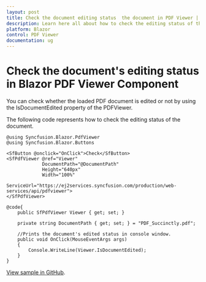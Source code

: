 ```yaml
---
layout: post
title: Check the document editing status  the document in PDF Viewer | Syncfusion
description: Learn here all about how to check the editing status of the document in Syncfusion Blazor PDF Viewer component.
platform: Blazor
control: PDF Viewer
documentation: ug
---
```


# Check the document's editing status in Blazor PDF Viewer Component

You can check whether the loaded PDF document is edited or not by using the IsDocumentEdited property of the PDFViewer.

The following code represents how to check the editing status of the document.

```cshtml
@using Syncfusion.Blazor.PdfViewer
@using Syncfusion.Blazor.Buttons

<SfButton @onclick="OnClick">Check</SfButton>
<SfPdfViewer @ref="Viewer" 
             DocumentPath="@DocumentPath" 
             Height="640px" 
             Width="100%" 
             ServiceUrl="https://ej2services.syncfusion.com/production/web-services/api/pdfviewer">
</SfPdfViewer>

@code{
    public SfPdfViewer Viewer { get; set; }

    private string DocumentPath { get; set; } = "PDF_Succinctly.pdf";

    //Prints the document's edited status in console window.
    public void OnClick(MouseEventArgs args)
    {
        Console.WriteLine(Viewer.IsDocumentEdited);
    }
}
```

[View sample in GitHub](https://github.com/SyncfusionExamples/blazor-pdf-viewer-examples/tree/master/Document%20Editing%20Status/Document%20Editing%20Status).